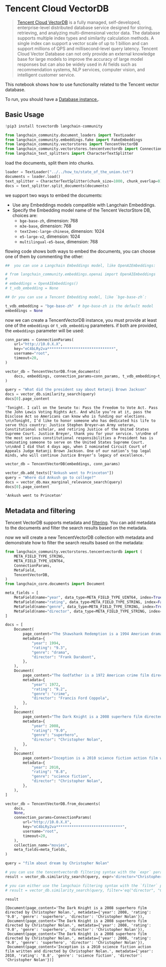 # Tencent Cloud VectorDB

>[Tencent Cloud VectorDB](https://cloud.tencent.com/document/product/1709) is a fully managed, self-developed, enterprise-level distributed database service designed for storing, retrieving, and analyzing multi-dimensional vector data. The database supports multiple index types and similarity calculation methods. A single index can support a vector scale of up to 1 billion and can support millions of QPS and millisecond-level query latency. Tencent Cloud Vector Database can not only provide an external knowledge base for large models to improve the accuracy of large model responses but can also be widely used in AI fields such as recommendation systems, NLP services, computer vision, and intelligent customer service.

This notebook shows how to use functionality related to the Tencent vector database.

To run, you should have a [Database instance.](https://cloud.tencent.com/document/product/1709/95101).

## Basic Usage



```python
!pip3 install tcvectordb langchain-community
```


```python
from langchain_community.document_loaders import TextLoader
from langchain_community.embeddings.fake import FakeEmbeddings
from langchain_community.vectorstores import TencentVectorDB
from langchain_community.vectorstores.tencentvectordb import ConnectionParams
from langchain_text_splitters import CharacterTextSplitter
```

load the documents, split them into chunks.


```python
loader = TextLoader("../../how_to/state_of_the_union.txt")
documents = loader.load()
text_splitter = CharacterTextSplitter(chunk_size=1000, chunk_overlap=0)
docs = text_splitter.split_documents(documents)
```

we support two ways to embed the documents:
- Use any Embeddings models compatible with Langchain Embeddings.
- Specify the Embedding model name of the Tencent VectorStore DB, choices are:
    - `bge-base-zh`, dimension: 768
    - `m3e-base`, dimension: 768
    - `text2vec-large-chinese`, dimension: 1024
    - `e5-large-v2`, dimension: 1024
    - `multilingual-e5-base`, dimension: 768 

flowing code shows both ways to embed the documents, you can choose one of them by commenting the other:


```python
##  you can use a Langchain Embeddings model, like OpenAIEmbeddings:

# from langchain_community.embeddings.openai import OpenAIEmbeddings
#
# embeddings = OpenAIEmbeddings()
# t_vdb_embedding = None

## Or you can use a Tencent Embedding model, like `bge-base-zh`:

t_vdb_embedding = "bge-base-zh"  # bge-base-zh is the default model
embeddings = None
```

now we can create a TencentVectorDB instance, you must provide at least one of the `embeddings` or `t_vdb_embedding` parameters. if both are provided, the `embeddings` parameter will be used:


```python
conn_params = ConnectionParams(
    url="http://10.0.X.X",
    key="eC4bLRy2va******************************",
    username="root",
    timeout=20,
)

vector_db = TencentVectorDB.from_documents(
    docs, embeddings, connection_params=conn_params, t_vdb_embedding=t_vdb_embedding
)
```


```python
query = "What did the president say about Ketanji Brown Jackson"
docs = vector_db.similarity_search(query)
docs[0].page_content
```



```output
'Tonight. I call on the Senate to: Pass the Freedom to Vote Act. Pass the John Lewis Voting Rights Act. And while you’re at it, pass the Disclose Act so Americans can know who is funding our elections. \n\nTonight, I’d like to honor someone who has dedicated his life to serve this country: Justice Stephen Breyer—an Army veteran, Constitutional scholar, and retiring Justice of the United States Supreme Court. Justice Breyer, thank you for your service. \n\nOne of the most serious constitutional responsibilities a President has is nominating someone to serve on the United States Supreme Court. \n\nAnd I did that 4 days ago, when I nominated Circuit Court of Appeals Judge Ketanji Brown Jackson. One of our nation’s top legal minds, who will continue Justice Breyer’s legacy of excellence.'
```



```python
vector_db = TencentVectorDB(embeddings, conn_params)

vector_db.add_texts(["Ankush went to Princeton"])
query = "Where did Ankush go to college?"
docs = vector_db.max_marginal_relevance_search(query)
docs[0].page_content
```



```output
'Ankush went to Princeton'
```


## Metadata and filtering

Tencent VectorDB supports metadata and [filtering](https://cloud.tencent.com/document/product/1709/95099#c6f6d3a3-02c5-4891-b0a1-30fe4daf18d8). You can add metadata to the documents and filter the search results based on the metadata.

now we will create a new TencentVectorDB collection with metadata and demonstrate how to filter the search results based on the metadata:


```python
from langchain_community.vectorstores.tencentvectordb import (
    META_FIELD_TYPE_STRING,
    META_FIELD_TYPE_UINT64,
    ConnectionParams,
    MetaField,
    TencentVectorDB,
)
from langchain_core.documents import Document

meta_fields = [
    MetaField(name="year", data_type=META_FIELD_TYPE_UINT64, index=True),
    MetaField(name="rating", data_type=META_FIELD_TYPE_STRING, index=False),
    MetaField(name="genre", data_type=META_FIELD_TYPE_STRING, index=True),
    MetaField(name="director", data_type=META_FIELD_TYPE_STRING, index=True),
]

docs = [
    Document(
        page_content="The Shawshank Redemption is a 1994 American drama film written and directed by Frank Darabont.",
        metadata={
            "year": 1994,
            "rating": "9.3",
            "genre": "drama",
            "director": "Frank Darabont",
        },
    ),
    Document(
        page_content="The Godfather is a 1972 American crime film directed by Francis Ford Coppola.",
        metadata={
            "year": 1972,
            "rating": "9.2",
            "genre": "crime",
            "director": "Francis Ford Coppola",
        },
    ),
    Document(
        page_content="The Dark Knight is a 2008 superhero film directed by Christopher Nolan.",
        metadata={
            "year": 2008,
            "rating": "9.0",
            "genre": "superhero",
            "director": "Christopher Nolan",
        },
    ),
    Document(
        page_content="Inception is a 2010 science fiction action film written and directed by Christopher Nolan.",
        metadata={
            "year": 2010,
            "rating": "8.8",
            "genre": "science fiction",
            "director": "Christopher Nolan",
        },
    ),
]

vector_db = TencentVectorDB.from_documents(
    docs,
    None,
    connection_params=ConnectionParams(
        url="http://10.0.X.X",
        key="eC4bLRy2va******************************",
        username="root",
        timeout=20,
    ),
    collection_name="movies",
    meta_fields=meta_fields,
)

query = "film about dream by Christopher Nolan"

# you can use the tencentvectordb filtering syntax with the `expr` parameter:
result = vector_db.similarity_search(query, expr='director="Christopher Nolan"')

# you can either use the langchain filtering syntax with the `filter` parameter:
# result = vector_db.similarity_search(query, filter='eq("director", "Christopher Nolan")')

result
```



```output
[Document(page_content='The Dark Knight is a 2008 superhero film directed by Christopher Nolan.', metadata={'year': 2008, 'rating': '9.0', 'genre': 'superhero', 'director': 'Christopher Nolan'}),
 Document(page_content='The Dark Knight is a 2008 superhero film directed by Christopher Nolan.', metadata={'year': 2008, 'rating': '9.0', 'genre': 'superhero', 'director': 'Christopher Nolan'}),
 Document(page_content='The Dark Knight is a 2008 superhero film directed by Christopher Nolan.', metadata={'year': 2008, 'rating': '9.0', 'genre': 'superhero', 'director': 'Christopher Nolan'}),
 Document(page_content='Inception is a 2010 science fiction action film written and directed by Christopher Nolan.', metadata={'year': 2010, 'rating': '8.8', 'genre': 'science fiction', 'director': 'Christopher Nolan'})]
```
